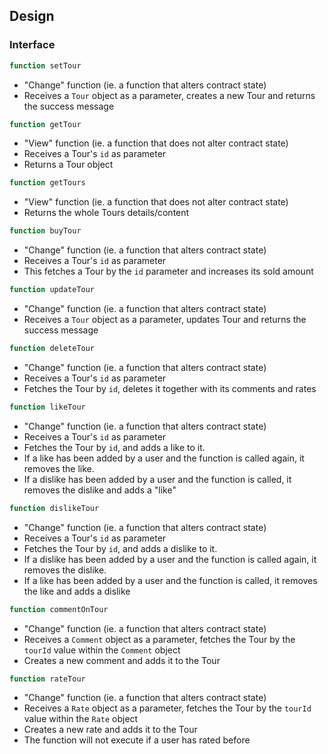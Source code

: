 

## Design

### Interface

```ts
function setTour
```
- "Change" function (ie. a function that alters contract state)
- Receives a `Tour` object as a parameter, creates a new Tour and returns the success message

```ts
function getTour
```
- "View" function (ie. a function that does not alter contract state)
- Receives a Tour's `id` as parameter
- Returns a Tour object

```ts
function getTours
```
- "View" function (ie. a function that does not alter contract state)
- Returns the whole Tours details/content

```ts
function buyTour
```
- "Change" function (ie. a function that alters contract state)
- Receives a Tour's `id` as parameter
- This fetches a Tour by the `id` parameter and increases its sold amount

```ts
function updateTour
```
- "Change" function (ie. a function that alters contract state)
- Receives a `Tour` object as a parameter, updates Tour and returns the success message

```ts
function deleteTour
```
- "Change" function (ie. a function that alters contract state)
- Receives a Tour's `id` as parameter
- Fetches the Tour by `id`, deletes it together with its comments and rates

```ts
function likeTour
```
- "Change" function (ie. a function that alters contract state)
- Receives a Tour's `id` as parameter
- Fetches the Tour by `id`, and adds a like to it.
- If a like has been added by a user and the function is called again, it removes the like.
- If a dislike has been added by a user and the function is called, it removes the dislike and adds a "like"

```ts
function dislikeTour
```
- "Change" function (ie. a function that alters contract state)
- Receives a Tour's `id` as parameter
- Fetches the Tour by `id`, and adds a dislike to it.
- If a dislike has been added by a user and the function is called again, it removes the dislike.
- If a like has been added by a user and the function is called, it removes the like and adds a dislike

```ts
function commentOnTour
```
- "Change" function (ie. a function that alters contract state)
- Receives a `Comment` object as a parameter, fetches the Tour by the `tourId` value within the `Comment` object
- Creates a new comment and adds it to the Tour

```ts
function rateTour
```
- "Change" function (ie. a function that alters contract state)
- Receives a `Rate` object as a parameter, fetches the Tour by the `tourId` value within the `Rate` object
- Creates a new rate and adds it to the Tour
- The function will not execute if a user has rated before
